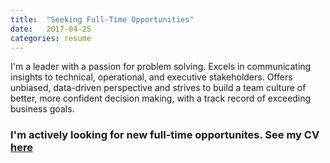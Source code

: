 ```yaml
---
title:  "Seeking Full-Time Opportunities"
date:   2017-04-25
categories: resume
---
```


I'm a leader with a passion for problem solving. Excels in communicating insights to technical, operational, and executive stakeholders. Offers unbiased, data-driven perspective and strives to build a team culture of better, more confident decision making, with a track record of exceeding business goals.

### I'm actively looking for new full-time opportunites.  See my CV [here](https://github.com/ddemoray/ddemoray.github.io/blob/master/assets/images/Resume.pdf)